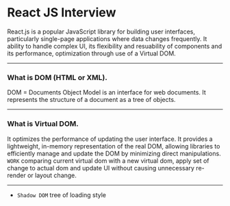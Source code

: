 # React JS Interview

React.js is a popular JavaScript library for building user interfaces, particularly single-page applications where data changes frequently. It ability to handle complex UI, its flexibility and resuability of components and its performance, optimization through use of a Virtual DOM.

---

### What is DOM (HTML or XML).

DOM = Documents Object Model is an interface for web documents. It represents the structure of a document as a tree of objects.

---

### What is Virtual DOM.

It optimizes the performance of updating the user interface. It provides a lightweight, in-memory representation of the real DOM, allowing libraries to efficiently manage and update the DOM by minimizing direct manipulations.
`WORK` comparing current virtual dom with a new virtual dom, apply set of change to actual dom and update UI without causing unnecessary re-render or layout change.

---

- `Shadow DOM` tree of loading style
